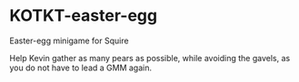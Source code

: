 # KOTKT-easter-egg
Easter-egg minigame for Squire

Help Kevin gather as many pears as possible, while avoiding the gavels, as you do not have to lead a GMM again.